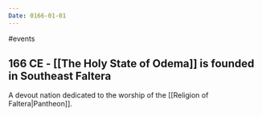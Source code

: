 ```yaml
---
Date: 0166-01-01
---
```

#events
## 166 CE - [[The Holy State of Odema]] is founded in Southeast Faltera 
A devout nation dedicated to the worship of the [[Religion of Faltera|Pantheon]].